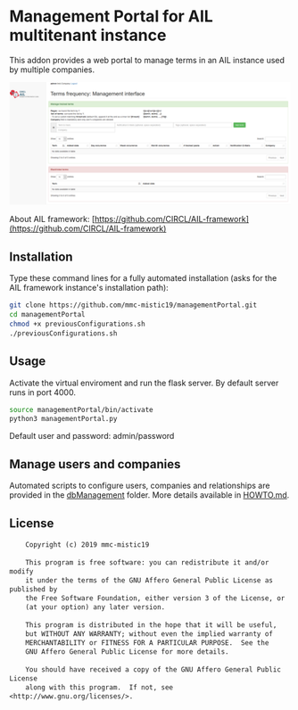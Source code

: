 # Management Portal for AIL multitenant instance

This addon provides a web portal to manage terms in an AIL instance used by multiple companies.

![managementPortal](./managementPortal.PNG?raw=true "Management portal")

About AIL framework: [https://github.com/CIRCL/AIL-framework](https://github.com/CIRCL/AIL-framework)

## Installation

Type these command lines for a fully automated installation (asks for the AIL framework instance's installation path):

```bash
git clone https://github.com/mmc-mistic19/managementPortal.git
cd managementPortal
chmod +x previousConfigurations.sh
./previousConfigurations.sh
```

## Usage
Activate the virtual enviroment and run the flask server. By default server runs in port 4000.

```bash
source managementPortal/bin/activate
python3 managementPortal.py
```
Default user and password: admin/password

## Manage users and companies
Automated scripts to configure users, companies and relationships are provided in the [dbManagement](dbManagement) folder. More details available in [HOWTO.md](dbManagement/HOWTO.md).

## License
```
    Copyright (c) 2019 mmc-mistic19

    This program is free software: you can redistribute it and/or modify
    it under the terms of the GNU Affero General Public License as published by
    the Free Software Foundation, either version 3 of the License, or
    (at your option) any later version.

    This program is distributed in the hope that it will be useful,
    but WITHOUT ANY WARRANTY; without even the implied warranty of
    MERCHANTABILITY or FITNESS FOR A PARTICULAR PURPOSE.  See the
    GNU Affero General Public License for more details.

    You should have received a copy of the GNU Affero General Public License
    along with this program.  If not, see <http://www.gnu.org/licenses/>.
```
